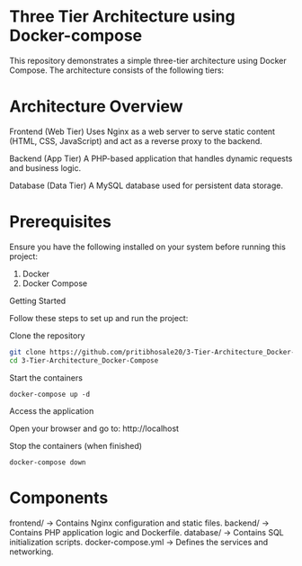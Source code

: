 # Three Tier Architecture using Docker-compose
This repository demonstrates a simple three-tier architecture using Docker Compose. The architecture consists of the following tiers:

# Architecture Overview
Frontend (Web Tier)
Uses Nginx as a web server to serve static content (HTML, CSS, JavaScript) and act as a reverse proxy to the backend.

Backend (App Tier)
A PHP-based application that handles dynamic requests and business logic.

Database (Data Tier)
A MySQL database used for persistent data storage.

# Prerequisites
Ensure you have the following installed on your system before running this project:
1. Docker 
2. Docker Compose

Getting Started

Follow these steps to set up and run the project:

Clone the repository
```bash
git clone https://github.com/pritibhosale20/3-Tier-Architecture_Docker-Compose.git
cd 3-Tier-Architecture_Docker-Compose
```
Start the containers
```
docker-compose up -d
```
Access the application

Open your browser and go to: http://localhost

Stop the containers (when finished)

```docker-compose down```
     
# Components
frontend/ → Contains Nginx configuration and static files.
backend/ → Contains PHP application logic and Dockerfile.
database/ → Contains SQL initialization scripts.
docker-compose.yml → Defines the services and networking.
